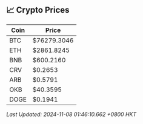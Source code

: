 ## 📈 Crypto Prices

| Coin | Price |
| ---- | ----- |
| BTC | $76279.3046 |
| ETH | $2861.8245 |
| BNB | $600.2160 |
| CRV | $0.2653 |
| ARB | $0.5791 |
| OKB | $40.3595 |
| DOGE | $0.1941 |

_Last Updated: 2024-11-08 01:46:10.662 +0800 HKT_